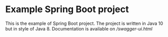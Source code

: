 # Example Spring Boot project
This is the example of Spring Boot project. 
The project is written in Java 10 but in style of Java 8.
Documentation is available on _/swagger-ui.html_

